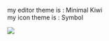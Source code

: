 my editor theme is : Minimal Kiwi <br/>
my icon theme is : Symbol

<img src= "https://preview.redd.it/my-minimal-vscode-setup-v0-85qt1qsmh4ud1.png?width=1080&crop=smart&auto=webp&s=9c21604163320bed69ab17496a968097e0c02d93"/> 
